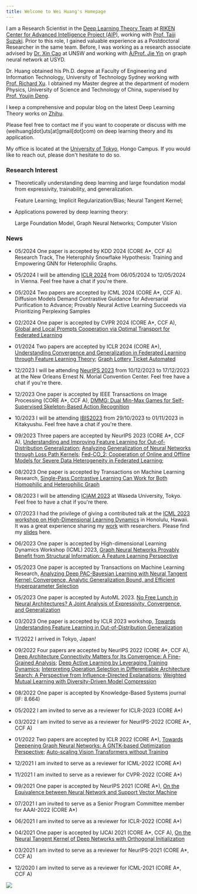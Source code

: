 ```yaml
---
title: Welcome to Wei Huang's Homepage
---
```


I am a Research Scientist in the [Deep Learning Theory Team](https://www.riken.jp/en/research/labs/aip/generic_tech/deep_learn_theory/) at [RIKEN Center for Advanced Intelligence Project (AIP)](https://www.riken.jp/en/research/labs/aip/), working with [Prof. Taiji Suzuki](http://ibis.t.u-tokyo.ac.jp/suzuki/). Prior to this role, I gained valuable experience as a Postdoctoral Researcher in the same team. Before, I was working as a research associate advised by [Dr. Xin Cao](https://research.unsw.edu.au/people/dr-xin-cao) at UNSW and working with [A/Prof. Jie Yin](https://www.sydney.edu.au/business/about/our-people/academic-staff/jie-yin.html) on graph neural network at USYD.

Dr. Huang obtained his Ph.D. degree at Faculty of Engineering and Information Technology, University of Technology Sydney working with [Prof. Richard Xu](https://profiles.uts.edu.au/YiDa.Xu). I obtained my Master degree at the department of modern Physics, University of Science and Technology of China, supervised by [Prof. Youjin Deng](http://staff.ustc.edu.cn/~yjdeng/).

I keep a comprehensive and popular blog on the latest Deep Learning Theory works on [Zhihu](https://www.zhihu.com/people/huang-wei-17-47-45).

Please feel free to contact me if you want to cooperate or discuss with me (weihuang[dot]uts[at]gmail[dot]com) on deep learning theory and its application. 

My office is located at the [University of Tokyo](https://www.u-tokyo.ac.jp/ja/index.html), Hongo Campus. If you would like to reach out, please don't hesitate to do so.

### Research Interest

* Theoretically understanding deep learning and large foundation modal from expressivity, trainability, and generalization.
  
  Feature Learning; Implicit Regularization/Bias; Neural Tangent Kernel;

* Applications powered by deep learning theory: 

  Large Foundation Model, Graph Neural Networks; Computer Vision 
  

### News

* 05/2024 One paper is accepted by KDD 2024 (CORE A*, CCF A) Research Track, The Heterophily Snowflake Hypothesis: Training and Empowering GNN for Heterophilic Graphs.

* 05/2024 I will be attending [ICLR 2024](https://iclr.cc/) from 06/05/2024 to 12/05/2024 in Vienna. Feel free have a chat if you're there.

* 05/2024 Two papers are accepted by ICML 2024 (CORE A*, CCF A). Diffusion Models Demand Contrastive Guidance for Adversarial Purification to Advance; Provably Neural Active Learning Succeeds via Prioritizing Perplexing Samples

* 02/2024 One paper is accepted by CVPR 2024 (CORE A*, CCF A), [Global and Local Prompts Cooperation via Optimal Transport for Federated Learning](https://arxiv.org/abs/2403.00041) 

* 01/2024 Two papers are accepted by ICLR 2024 (CORE A*), [Understanding Convergence and Generalization in Federated Learning through Feature Learning Theory](https://openreview.net/forum?id=EcetCr4trp); [Graph Lottery Ticket Automated](https://openreview.net/forum?id=nmBjBZoySX) 

* 12/2023 I will be attending [NeurIPS 2023](https://nips.cc/) from 10/12/2023 to 17/12/2023 at the New Orleans Ernest N. Morial Convention Center. Feel free have a chat if you're there.

* 12/2023 One paper is accepted by IEEE Transactions on Image Processing (CORE A*, CCF A), [DMMG: Dual Min-Max Games for Self-Supervised Skeleton-Based Action Recognition](https://ieeexplore.ieee.org/document/10348505)

* 10/2023 I will be attending [IBIS2023](https://ibisml.org/ibis2023/cfp/) from 29/10/2023 to 01/11/2023 in Kitakyushu. Feel free have a chat if you're there.

* 09/2023 Three papers are accepted by NeurIPS 2023 (CORE A*, CCF A), [Understanding and Improving Feature Learning for Out-of-Distribution Generalization](https://arxiv.org/abs/2304.11327); [Analyzing Generalization of Neural Networks through Loss Path Kernels](https://openreview.net/pdf?id=8Ba7VJ7xiM);  [Fed-CO_2: Cooperation of Online and Offline Models for Severe Data Heterogeneity in Federated Learning](https://arxiv.org/abs/2312.13923); 

* 08/2023 One paper is accepted by Transactions on Machine Learning Research, [Single-Pass Contrastive Learning Can Work for Both Homophilic and Heterophilic Graph](https://openreview.net/pdf?id=244KePn09i)

* 08/2023 I will be attending [ICIAM 2023](https://iciam2023.org/registered_data?id=00088) at Waseda University, Tokyo. Feel free to have a chat if you're there.

* 07/2023 I had the privilege of giving a contributed talk at the [ICML 2023 workshop on High-Dimensional Learning Dynamics](https://sites.google.com/view/hidimlearning/home?authuser=0) in Honolulu, Hawaii. It was a great experience sharing my [work](https://arxiv.org/abs/2306.13926) with researchers. Please find my [slides](https://github.com/WeiHuang05/Weihuang05.github.io/blob/main/files/ICML_HiLD_Graph_feature_Weihuang.pdf) here.

* 06/2023 One paper is accepted by High-dimensional Learning Dynamics Workshop (ICML) 2023, [Graph Neural Networks Provably Benefit from Structural Information: A Feature Learning Perspective](https://arxiv.org/abs/2306.13926)

* 05/2023 One paper is accepted by Transactions on Machine Learning Research, [Analyzing Deep PAC-Bayesian Learning with Neural Tangent Kernel: Convergence, Analytic Generalization Bound, and Efficient Hyperparameter Selection](https://openreview.net/pdf?id=nEX2q5B2RQ)

* 05/2023 One paper is accepted by AutoML 2023. [No Free Lunch in Neural Architectures? A Joint Analysis of Expressivity, Convergence, and Generalization]()

* 03/2023 One paper is accepted by ICLR 2023 workshop, [Towards Understanding Feature Learning in Out-of-Distribution Generalization
](https://arxiv.org/abs/2304.11327)

* 11/2022 I arrived in Tokyo, Japan! 

* 09/2022 Four papers are accepted by NeurIPS 2022 (CORE A*, CCF A), [Deep Architecture Connectivity Matters for Its Convergence: A Fine-Grained Analysis](https://arxiv.org/abs/2205.05662); [Deep Active Learning by Leveraging Training Dynamics](https://arxiv.org/abs/2110.08611); [Interpreting Operation Selection in Differentiable Architecture Search: A Perspective from Influence-Directed Explanations](https://openreview.net/forum?id=MPARWTuMiPh); [Weighted Mutual Learning with Diversity-Driven Model Compression](https://proceedings.neurips.cc/paper_files/paper/2022/file/4b25c000967af9036fb9b207b198a626-Paper-Conference.pdf) 

* 08/2022 One paper is accepted by Knowledge-Based Systems journal (IF: 8.664)

* 05/2022 I am invited to serve as a reviewer for ICLR-2023 (CORE A*) 

* 03/2022 I am invited to serve as a reviewer for NeurIPS-2022 (CORE A*, CCF A) 

* 01/2022 Two papers are accepted by ICLR 2022 (CORE A*), [Towards Deepening Graph Neural Networks: A GNTK-based Optimization Perspective](https://arxiv.org/abs/2103.03113); [Auto-scaling Vision Transformers without Training](https://openreview.net/pdf?id=H94a1_Pyr-6)

* 12/2021 I am invited to serve as a reviewer for ICML-2022 (CORE A*)

* 11/2021 I am invited to serve as a reviewer for CVPR-2022 (CORE A*)

* 09/2021 One paper is accepted by NeurIPS 2021 (CORE A*), [On the Equivalence between Neural Network and Support Vector Machine](https://arxiv.org/abs/2111.06063)

* 07/2021 I am invited to serve as a Senior Program Committee member for AAAI-2022 (CORE A*) 

* 06/2021 I am invited to serve as a reviewer for ICLR-2022 (CORE A*) 

* 04/2021 One paper is accepted by IJCAI 2021 (CORE A*, CCF A), [On the Neural Tangent Kernel of Deep Networks with Orthogonal Initialization](https://arxiv.org/abs/2004.05867)

* 03/2021 I am invited to serve as a reviewer for NeurIPS-2021 (CORE A*, CCF A) 

* 12/2020 I am invited to serve as a reviewer for ICML-2021 (CORE A*, CCF A)

<a href="https://clustrmaps.com/site/1bvzb"  title="Visit tracker"><img src="//www.clustrmaps.com/map_v2.png?d=2P20-QcaTNFo4oRUSbUIDNvbba1-oYtex2xzmbuuEqU&cl=ffffff" /></a>
